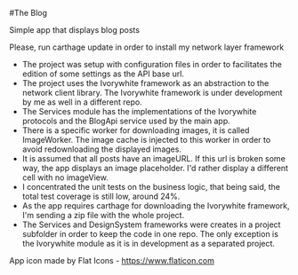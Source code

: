 #The Blog

Simple app that displays blog posts

Please, run carthage update in order to install my network layer framework
 
- The project was setup with configuration files in order to facilitates the edition of some settings as the API base url.
- The project uses the Ivorywhite framework as an abstraction to the network client library. The Ivorywhite framework is under development by me as well in a different repo.
- The Services module has the implementations of the Ivorywhite protocols and the BlogApi service used by the main app.
- There is a specific worker for downloading images, it is called ImageWorker. The image cache is injected to this worker in order to avoid redownloading the displayed images.
- It is assumed that all posts have an imageURL. If this url is broken some way, the app displays an image placeholder. I'd rather display a different cell with no imageView.
- I concentrated the unit tests on the business logic, that being said, the total test coverage is still low, around 24%.
- As the app requires carthage for downloading the Ivorywhite framework, I'm sending a zip file with the whole project.
- The Services and DesignSystem frameworks were creates in a project subfolder in order to keep the code in one repo. The only exception is the Ivorywhite module as it is in development as a separated project.

App icon made by Flat Icons - https://www.flaticon.com
